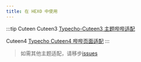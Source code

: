 ```yaml
---
title: 在 HEXO 中使用
---
```


:::tip Cuteen 
Cuteen3  [Typecho-Cuteen3 主题哔哔适配](https://www.heson10.com/posts/58339.html)

Cuteen4 [Typecho Cuteen4 哔哔页面适配](https://www.heson10.com/posts/57231.html)
::: 
> 如需其他主题适配，请移步[issues](https://github.com/BBtalkJS/BBtalk/issues/new) 